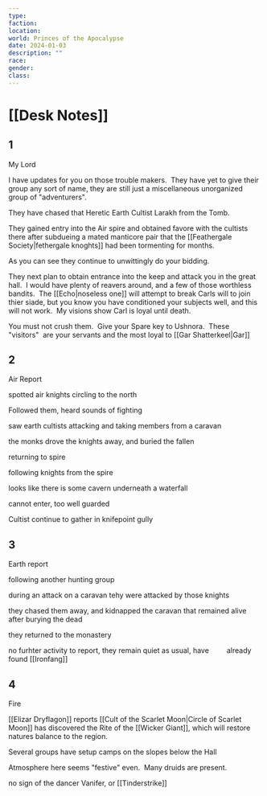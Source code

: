 ```yaml
---
type: 
faction: 
location: 
world: Princes of the Apocalypse
date: 2024-01-03
description: ""
race: 
gender: 
class:
---
```

# [[Desk Notes]]

## 1

My Lord

I have updates for you on those trouble makers.  They have yet to give their group any sort of name, they are still just a miscellaneous unorganized group of "adventurers".

They have chased that Heretic Earth Cultist Larakh from the Tomb.

They gained entry into the Air spire and obtained favore with the cultists there after subdueing a mated manticore pair that the [[Feathergale Society|fethergale knoghts]] had been tormenting for months.

As you can see they continue to unwittingly do your bidding.

They next plan to obtain entrance into the keep and attack you in the great hall.  I would have plenty of reavers around, and a few of those worthless bandits.  The [[Echo|noseless one]] will attempt to break Carls will to join thier siade, but you know you have conditioned your subjects well, and this will not work.  My visions show Carl is loyal until death.

You must not crush them.  Give your Spare key to Ushnora.  These "visitors"  are your servants and the most loyal to [[Gar Shatterkeel|Gar]]

## 2

Air Report

spotted air knights circling to the north

Followed them, heard sounds of fighting

saw earth cultists attacking and taking members from a caravan

the monks drove the knights away, and buried the fallen

returning to spire

following knights from the spire

looks like there is some cavern underneath a waterfall

cannot enter, too well guarded

Cultist continue to gather in knifepoint gully

## 3

Earth report

following another hunting group

during an attack on a caravan tehy were attacked by those knights

they chased them away, and kidnapped the caravan that remained alive after burying the dead

they returned to the monastery

no furhter activity to report, they remain quiet as usual, have         already found [[Ironfang]]

## 4

Fire

[[Elizar Dryflagon]] reports [[Cult of the Scarlet Moon|Circle of Scarlet Moon]] has discovered the Rite of the [[Wicker Giant]], which will restore natures balance to the region.

Several groups have setup camps on the slopes below the Hall

Atmosphere here seems "festive" even.  Many druids are present.

no sign of the dancer Vanifer, or [[Tinderstrike]]